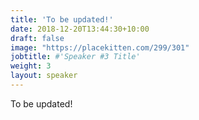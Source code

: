 ```yaml
---
title: 'To be updated!'
date: 2018-12-20T13:44:30+10:00
draft: false
image: "https://placekitten.com/299/301"
jobtitle: #'Speaker #3 Title'
weight: 3
layout: speaker
---
```

To be updated!